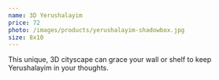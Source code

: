 ```yaml
---
name: 3D Yerushalayim
price: 72
photo: /images/products/yerushalayim-shadowbox.jpg
size: 8x10
---
```


This unique, 3D cityscape can grace your wall or shelf to keep Yerushalayim in your thoughts.